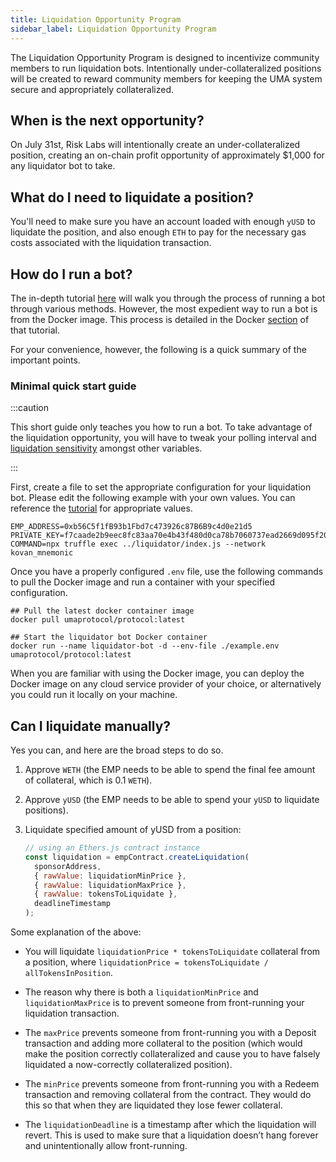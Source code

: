 ```yaml
---
title: Liquidation Opportunity Program
sidebar_label: Liquidation Opportunity Program
---
```


The Liquidation Opportunity Program is designed to incentivize community members
to run liquidation bots. Intentionally under-collateralized positions will be
created to reward community members for keeping the UMA system secure and
appropriately collateralized.

## When is the next opportunity?

On July 31st, Risk Labs will intentionally create an under-collateralized
position, creating an on-chain profit opportunity of approximately $1,000 for
any liquidator bot to take.

## What do I need to liquidate a position?

You'll need to make sure you have an account loaded with enough `yUSD` to
liquidate the position, and also enough `ETH` to pay for the necessary gas costs
associated with the liquidation transaction.

## How do I run a bot?

The in-depth tutorial [here](tutorials/bots.md) will walk you through the
process of running a bot through various methods. However, the most expedient
way to run a bot is from the Docker image. This process is detailed in the
Docker [section](tutorials/bots.md#running-the-bots-locally-with-docker) of that
tutorial.

For your convenience, however, the following is a quick summary of the important
points.

### Minimal quick start guide

:::caution

This short guide only teaches you how to run a bot. To take advantage of the
liquidation opportunity, you will have to tweak your polling interval and
[liquidation sensitivity](tutorials/bots.md#specifying-liquidation-sensitivity-parameters)
amongst other variables.

:::

First, create a file to set the appropriate configuration for your liquidation
bot. Please edit the following example with your own values. You can reference
the [tutorial](tutorials/bots.md) for appropriate values.

```shell title="example.env"
EMP_ADDRESS=0xb56C5f1fB93b1Fbd7c473926c87B6B9c4d0e21d5
PRIVATE_KEY=f7caade2b9eec8fc83aa70e4b43f480d0ca78b7060737ead2669d095f2035323
COMMAND=npx truffle exec ../liquidator/index.js --network kovan_mnemonic
```

Once you have a properly configured `.env` file, use the following commands to
pull the Docker image and run a container with your specified configuration.

```shell
## Pull the latest docker container image
docker pull umaprotocol/protocol:latest

## Start the liquidator bot Docker container
docker run --name liquidator-bot -d --env-file ./example.env umaprotocol/protocol:latest
```

When you are familiar with using the Docker image, you can deploy the Docker
image on any cloud service provider of your choice, or alternatively you could
run it locally on your machine.

## Can I liquidate manually?

Yes you can, and here are the broad steps to do so.

1. Approve `WETH` (the EMP needs to be able to spend the final fee amount of
   collateral, which is 0.1 `WETH`).
2. Approve `yUSD` (the EMP needs to be able to spend your `yUSD` to liquidate
   positions).
3. Liquidate specified amount of yUSD from a position:

   ```js
   // using an Ethers.js contract instance
   const liquidation = empContract.createLiquidation(
     sponsorAddress,
     { rawValue: liquidationMinPrice },
     { rawValue: liquidationMaxPrice },
     { rawValue: tokensToLiquidate },
     deadlineTimestamp
   );
   ```

Some explanation of the above:

- You will liquidate `liquidationPrice * tokensToLiquidate` collateral from a
  position, where
  `liquidationPrice = tokensToLiquidate / allTokensInPosition`.

- The reason why there is both a `liquidationMinPrice` and `liquidationMaxPrice`
  is to prevent someone from front-running your liquidation transaction.

- The `maxPrice` prevents someone from front-running you with a Deposit
  transaction and adding more collateral to the position (which would make the
  position correctly collateralized and cause you to have falsely liquidated a
  now-correctly collateralized position).

- The `minPrice` prevents someone from front-running you with a Redeem
  transaction and removing collateral from the contract. They would do this so
  that when they are liquidated they lose fewer collateral.

- The `liquidationDeadline` is a timestamp after which the liquidation will
  revert. This is used to make sure that a liquidation doesn’t hang forever and
  unintentionally allow front-running.
